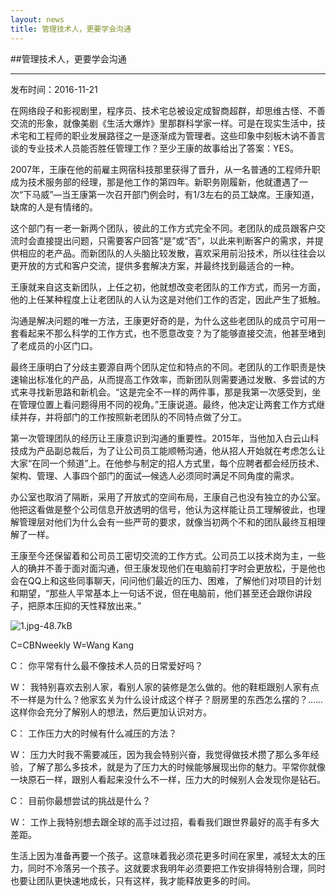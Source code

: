 ```yaml
---
layout: news
title: 管理技术人，更要学会沟通
---
```


##管理技术人，更要学会沟通

---

发布时间：2016-11-21

在网络段子和影视剧里，程序员、技术宅总被设定成智商超群，却思维古怪、不善交流的形象，就像美剧《生活大爆炸》里那群科学家一样。可是在现实生活中，技术宅和工程师的职业发展路径之一是逐渐成为管理者。这些印象中刻板木讷不善言谈的专业技术人员能否胜任管理工作？至少王康的故事给出了答案：YES。

2007年，王康在他的前雇主网宿科技那里获得了晋升，从一名普通的工程师升职成为技术服务部的经理，那是他工作的第四年。新职务刚履新，他就遭遇了一次“下马威”—当王康第一次召开部门例会时，有1/3左右的员工缺席。王康知道，缺席的人是有情绪的。

这个部门有一老一新两个团队，彼此的工作方式完全不同。老团队的成员跟客户交流时会直接提出问题，只需要客户回答“是”或“否”，以此来判断客户的需求，并提供相应的老产品。而新团队的人头脑比较发散，喜欢采用前沿技术，所以往往会以更开放的方式和客户交流，提供多套解决方案，并最终找到最适合的一种。

王康就来自这支新团队，上任之初，他就想改变老团队的工作方式，而另一方面，他的上任某种程度上让老团队的人认为这是对他们工作的否定，因此产生了抵触。

沟通是解决问题的唯一方法，王康更好奇的是，为什么这些老团队的成员宁可用一套看起来不那么科学的工作方式，也不愿意改变？为了能够直接交流，他甚至堵到了老成员的小区门口。

最终王康明白了分歧主要源自两个团队定位和特点的不同。老团队的工作职责是快速输出标准化的产品，从而提高工作效率，而新团队则需要通过发散、多尝试的方式来寻找新思路和新机会。“这是完全不一样的两件事，那是我第一次感受到，坐在管理位置上看问题得用不同的视角。”王康说道。最终，他决定让两套工作方式继续并存，并将部门的工作按照新老团队的不同特点做了分工。

第一次管理团队的经历让王康意识到沟通的重要性。2015年，当他加入白云山科技成为产品副总裁后，为了让公司员工能顺畅沟通，他从招人开始就在考虑怎么让大家“在同一个频道”上。在他参与制定的招人方式里，每个应聘者都会经历技术、架构、管理、人事四个部门的面试—候选人必须同时满足不同角度的需求。

办公室也取消了隔断，采用了开放式的空间布局，王康自己也没有独立的办公室。他把这看做是整个公司信息开放透明的信号，他认为这样能让员工理解彼此，也理解管理层对他们为什么会有一些严苛的要求，就像当初两个不和的团队最终互相理解了一样。

王康至今还保留着和公司员工密切交流的工作方式。公司员工以技术岗为主，一些人的确并不善于面对面沟通，但王康发现他们在电脑前打字时会更放松，于是他也会在QQ上和这些同事聊天，问问他们最近的压力、困难，了解他们对项目的计划和期望，“那些人平常基本上一句话不说，但在电脑前，他们甚至还会跟你讲段子，把原本压抑的天性释放出来。”


![1.jpg-48.7kB][1]
 

C=CBNweekly W=Wang Kang

C： 你平常有什么最不像技术人员的日常爱好吗？

W： 我特别喜欢去别人家，看别人家的装修是怎么做的。他的鞋柜跟别人家有点不一样是为什么？他家玄关为什么设计成这个样子？厨房里的东西怎么摆的？……这样你会充分了解别人的想法，然后更加认识对方。

C： 工作压力大的时候有什么减压的方法？

W： 压力大时我不需要减压，因为我会特别兴奋，我觉得做技术攒了那么多年经验，了解了那么多技术，就是为了压力大的时候能够展现出你的魅力。平常你就像一块原石一样，跟别人看起来没什么不一样，压力大的时候别人会发现你是钻石。

C： 目前你最想尝试的挑战是什么？

W： 工作上我特别想去跟全球的高手过过招，看看我们跟世界最好的高手有多大差距。

 


生活上因为准备再要一个孩子。这意味着我必须花更多时间在家里，减轻太太的压力，同时不冷落另一个孩子。这就要求我明年必须要把工作安排得特别合理，同时也要让团队更快速地成长，只有这样，我才能释放更多的时间。


  [1]: http://static.zybuluo.com/bsc-jane/u7ycc7znah0pdumvytdvvg6m/1.jpg